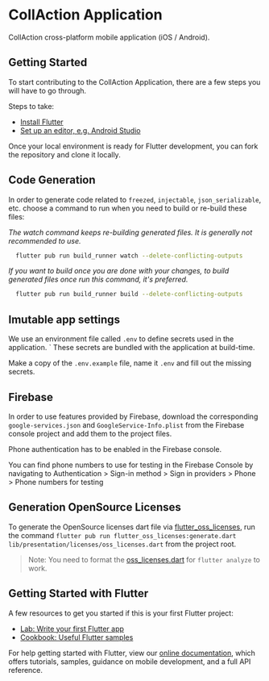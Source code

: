 # CollAction Application

CollAction cross-platform mobile application (iOS / Android).

## Getting Started

To start contributing to the CollAction Application, there are a few steps you will have to go through.

Steps to take:
- [Install Flutter](https://flutter.dev/docs/get-started/install)
- [Set up an editor, e.g. Android Studio](https://flutter.dev/docs/get-started/editor?tab=androidstudio)

Once your local environment is ready for Flutter development, you can fork the repository and clone it locally.

## Code Generation

In order to generate code related to `freezed`, `injectable`, `json_serializable`, etc. choose a command to run when you need to build or re-build these files:

_The watch command keeps re-building generated files. It is generally not recommended to use._
```bash
  flutter pub run build_runner watch --delete-conflicting-outputs
```
_If you want to build once you are done with your changes, to build generated files once run this command, it's preferred._
```bash
  flutter pub run build_runner build --delete-conflicting-outputs
```

## Imutable app settings

We use an environment file called `.env` to define secrets used in the application. `
These secrets are bundled with the application at build-time.

Make a copy of the `.env.example` file, name it `.env` and fill out the missing secrets.

## Firebase

In order to use features provided by Firebase, download the corresponding `google-services.json` and `GoogleService-Info.plist` from the Firebase console project and add them to the project files.

Phone authentication has to be enabled in the Firebase console.

You can find phone numbers to use for testing in the Firebase Console by navigating to
Authentication > Sign-in method > Sign in providers > Phone > Phone numbers for testing

## Generation OpenSource Licenses

To generate the OpenSource licenses dart file via [flutter_oss_licenses](https://pub.dev/packages/flutter_oss_licenses), run the command `flutter pub run flutter_oss_licenses:generate.dart lib/presentation/licenses/oss_licenses.dart` from the project root.

>Note: You need to format the [oss_licenses.dart](../lib/presentation/licenses/oss_licenses.dart) for `flutter analyze` to work.

## Getting Started with Flutter

A few resources to get you started if this is your first Flutter project:
- [Lab: Write your first Flutter app](https://flutter.dev/docs/get-started/codelab)
- [Cookbook: Useful Flutter samples](https://flutter.dev/docs/cookbook)

For help getting started with Flutter, view our
[online documentation](https://flutter.dev/docs), which offers tutorials,
samples, guidance on mobile development, and a full API reference.
